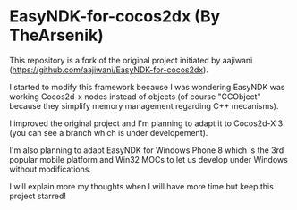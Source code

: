 EasyNDK-for-cocos2dx (By TheArsenik)
====================

This repository is a fork of the original project initiated by aajiwani (https://github.com/aajiwani/EasyNDK-for-cocos2dx).

I started to modify this framework because I was wondering EasyNDK was working Cocos2d-x nodes instead of objects (of course "CCObject" because they simplify memory management regarding C++ mecanisms).

I improved the original project and I'm planning to adapt it to Cocos2d-X 3 (you can see a branch which is under developement).

I'm also planning to adapt EasyNDK for Windows Phone 8 which is the 3rd popular mobile platform and Win32 MOCs to let us develop under Windows without modifications.

I will explain more my thoughts when I will have more time but keep this project starred!
